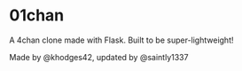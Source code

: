 # 01chan

A 4chan clone made with Flask. Built to be super-lightweight!

Made by @khodges42, updated by @saintly1337
